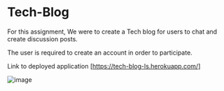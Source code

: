 # Tech-Blog

For this assignment, We were to create a Tech blog for users to chat and create discussion posts.

The user is required to create an account in order to participate.

Link to deployed application [https://tech-blog-ls.herokuapp.com/]

![image](https://user-images.githubusercontent.com/84144642/138809501-45251c33-ee64-461a-b5a5-d89981605337.png)